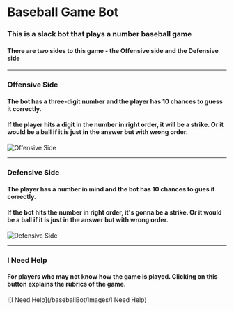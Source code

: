 # Baseball Game Bot

### This is a slack bot that plays a number baseball game
#### There are two sides to this game - the Offensive side and the Defensive side

___

### Offensive Side

#### The bot has a three-digit number and the player has **10** chances to guess it correctly.
#### If the player hits a digit in the number in right order, it will be a strike. Or it would be a ball if it is just in the answer but with wrong order.

![Offensive Side](/baseballBot/Images/Offense)
___

### Defensive Side

#### The player has a number in mind and the bot has **10** chances to gues it correctly.
#### If the bot hits the number in right order, it's gonna be a strike. Or it would be a ball if it is just in the answer but with wrong order. 

![Defensive Side](/baseballBot/Images/Defense)
___

### I Need Help

#### For players who may not know how the game is played. Clicking on this button explains the rubrics of the game.

![I Need Help](/baseballBot/Images/I Need Help)